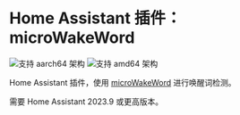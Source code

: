 # Home Assistant 插件：microWakeWord

![支持 aarch64 架构][aarch64-shield] ![支持 amd64 架构][amd64-shield]

Home Assistant 插件，使用 [microWakeWord](https://github.com/kahrendt/microWakeWord/) 进行唤醒词检测。

需要 Home Assistant 2023.9 或更高版本。

[aarch64-shield]: https://img.shields.io/badge/aarch64-yes-green.svg
[amd64-shield]: https://img.shields.io/badge/amd64-yes-green.svg